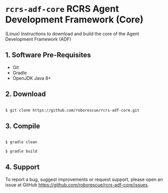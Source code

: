 # `rcrs-adf-core` RCRS Agent Development Framework (Core)

(Linux) Instructions to download and build the core of the Agent Development Framework (ADF)

## 1. Software Pre-Requisites

- Git
- Gradle
- OpenJDK Java 8+

## 2. Download

```bash

$ git clone https://github.com/roborescue/rcrs-adf-core.git
```

## 3. Compile

```bash

$ gradle clean

$ gradle build
```

## 4. Support

To report a bug, suggest improvements or request support, please open an issue at GitHub <https://github.com/roborescue/rcrs-adf-core/issues>.